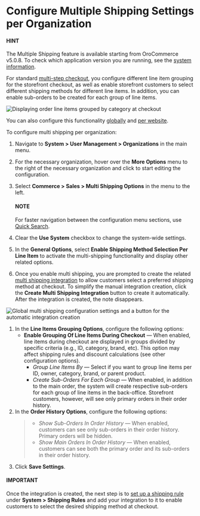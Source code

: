 <a id="user-guide-system-configuration-commerce-sales-multi-shipping-org"></a>

# Configure Multiple Shipping Settings per Organization

#### HINT
The Multiple Shipping feature is available starting from OroCommerce v5.0.8. To check which application version you are running, see the [system information](../../../../../system-information/index.md#system-information).

For standard [multi-step checkout](../../../../../../../concept-guides/checkout/index.md#checkout-guide-multi-page), you configure different line item grouping for the storefront checkout, as well as enable storefront customers to select different shipping methods for different line items. In addition, you can enable sub-orders to be created for each group of line items.

![Displaying order line items grouped by category at checkout](user/img/system/config_commerce/sales/multi-shipping-storefront.png)

You can also configure this functionality [globally](../../../../../configuration/commerce/sales/global-multi-shipping.md#user-guide-system-configuration-commerce-sales-multi-shipping) and [per website](../../../../../websites/web-configuration/commerce/sales/website-multi-shipping.md#user-guide-system-configuration-commerce-sales-multi-shipping-website).

To configure multi shipping per organization:

1. Navigate to **System > User Management > Organizations** in the main menu.
2. For the necessary organization, hover over the <i class="fa fa-ellipsis-h fa-lg" aria-hidden="true"></i> **More Options** menu to the right of the necessary organization and click <i class="fas fa-cog" aria-hidden="true"></i> to start editing the configuration.
3. Select **Commerce > Sales > Multi Shipping Options** in the menu to the left.

   #### NOTE
   For faster navigation between the configuration menu sections, use [Quick Search](../../../../../configuration/quick-search.md#user-guide-system-configuration-quick-search).
4. Clear the **Use System** checkbox to change the system-wide settings.
5. In the **General Options**, select **Enable Shipping Method Selection Per Line Item** to activate the multi-shipping functionality and display other related options.
6. Once you enable multi shipping, you are prompted to create the related [multi shipping integration](../../../../../integrations/shipping-integration/multi-shipping.md#doc-integrations-multi-shipping) to allow customers select a preferred shipping method at checkout. To simplify the manual integration creation, click the **Create Multi Shipping Integration** button to create it automatically. After the integration is created, the note disappears.

![Global multi shipping configuration settings and a button for the automatic integration creation](user/img/system/config_commerce/sales/multi-shipping-button-org.png)
1. In the **Line Items Grouping Options**, configure the following options:
   * **Enable Grouping Of Line Items During Checkout** — When enabled, line items during checkout are displayed in groups divided by specific criteria (e.g., ID, category, brand, etc). This option may affect shipping rules and discount calculations (see other configuration options).
     * *Group Line Items By* — Select if you want to group line items per ID, owner, category, brand, or parent product.
     * *Create Sub-Orders For Each Group* — When enabled, in addition to the main order, the system will create respective sub-orders for each group of line items in the back-office. Storefront customers, however, will see only primary orders in their order history.
2. In the **Order History Options**, configure the following options:
   > * *Show Sub-Orders In Order History* — When enabled, customers can see only sub-orders in their order history. Primary orders will be hidden.
   > * *Show Main Orders In Order History* — When enabled, customers can see both the primary order and its sub-orders in their order history.
3. Click **Save Settings**.

#### IMPORTANT
Once the integration is created, the next step is to [set up a shipping rule](../../../../../shipping-rules/index.md#sys-shipping-rules) under **System > Shipping Rules** and add your integration to it to enable customers to select the desired shipping method at checkout.

<!-- fa-bars = fa-navicon -->
<!-- Ic Tiles is used as Set As Default in saved views, and as tiles in display layout options -->
<!-- IcPencil refers to Rename in Commerce and Inline Editing in CRM -->
<!-- Check mark in the square. -->
<!-- SortDesc is also used as drop-down arrow -->
